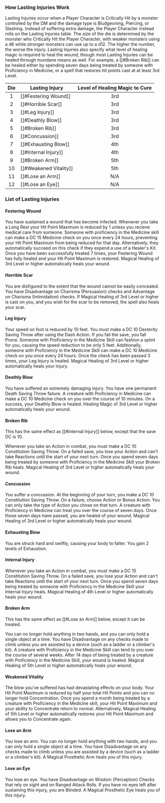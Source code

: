 ### How Lasting Injuries Work
Lasting Injuries occur when a Player Character is Critically Hit by a monster controlled by the DM and the damage type is Bludgeoning, Piercing, or Slashing. Instead of suffering extra damage, the Player Character instead rolls on the Lasting Injuries table. The size of the die is determined by the monster who Critically Hit the Player Character, with weaker monsters using a d6 while stronger monsters can use up to a d12. The higher the number, the worse the injury. Lasting Injuries also specify what level of healing magic is required to heal the wound, though most Lasting Injuries can be healed through mundane means as well. For example, a [[#Broken Rib]] can be healed either by spending seven days being treated by someone with Proficiency in Medicine, or a spell that restores hit points cast at at least 3rd Level.

Die | Lasting Injury         | Level of Healing Magic to Cure
:--:|------------------------|:-----------------------------:
1   | [[#Festering Wound]]   | 3rd
2   | [[#Horrible Scar]]     | 3rd
3   | [[#Leg Injury]]        | 3rd
4   | [[#Deathly Blow]]      | 3rd
5   | [[#Broken Rib]]        | 3rd
6   | [[#Concussion]]        | 3rd
7   | [[#Exhausting Blow]]   | 4th
8   | [[#Internal Injury]]   | 4th
9   | [[#Broken Arm]]        | 5th
10  | [[#Weakened Vitality]] | 5th
11  | [[#Lose an Arm]]       | N/A
12  | [[#Lose an Eye]]       | N/A

### List of Lasting Injuries

#### Festering Wound
You have sustained a wound that has become infected. Whenever you take a Long Rest your Hit Point Maximum is reduced by 1 unless you recieve medical care from someone. Someone with proficiency in the Medicine skill can make a DC 15 Medicine check on you once every 24 hours, preventing your Hit Point Maximum from being reduced for that day. Alternatively, they automatically succeed on this check if they expend a use of a Healer's Kit. Once you have been successfully treated 7 times, your Festering Wound has fully healed and your Hit Point Maximum is restored. Magical Healing of 3rd Level or higher automatically heals your wound.

#### Horrible Scar
You are disfigured to the extent that the wound cannot be easily concealed. You have Disadvantage on Charisma (Persuasion) checks and Advantage on Charisma (Intimidation) checks. If Magical Healing of 3rd Level or higher is cast on you, and you wish for the scar to be removed, the spell also heals your scar.

#### Leg Injury
Your speed on foot is reduced by 10 feet. You must make a DC 10 Dexterity Saving Throw after using the Dash Action. If you fail the save, you fall Prone. Someone with Proficiency in the Medicine Skill can fashion a splint for you, causing the speed reduction to be only 5 feet. Additionally, someone with Proficiency in the Medicine Skill can make a DC 10 Medicine check on you once every 24 hours. Once the check has been passed 3 times, your Leg Injury is healed. Magical Healing of 3rd Level or higher automatically heals your injury.

#### Deathly Blow
You have suffered an extremely damaging injury. You have one permanent Death Saving Throw failure. A creature with Proficiency in Medicine can make a DC 10 Medicine check on you over the course of 10 minutes. On a success, your Deathly Blow is healed. Healing Magic of 3rd Level or higher automatically heals your wound.

#### Broken Rib
This has the same effect as [[#Internal Injury]] below, except that the save DC is 10.

Whenever you take an Action in combat, you must make a DC 10 Constitution Saving Throw. On a failed save, you lose your Action and can't take Reactions until the start of your next turn. Once you spend seven days being treated by someone with Proficiency in the Medicine Skill your Broken Rib heals. Magical Healing of 3rd Level or higher automatically heals your wound.

#### Concussion
You suffer a concussion. At the beginning of your turn, you make a DC 10 Constitution Saving Throw. On a failure, choose Action or Bonus Action. You can only take the type of Action you chose on that turn. A creature with Proficiency in Medicine can treat you over the course of seven days. Once those seven days have passed, you are healed of your wound. Magical Healing of 3rd Level or higher automatically heals your wound.

#### Exhausting Blow
You are struck hard and swiftly, causing your body to falter. You gain 2 levels of Exhaustion.

#### Internal Injury
Whenever you take an Action in combat, you must make a DC 15 Constitution Saving Throw. On a failed save, you lose your Action and can't take Reactions until the start of your next turn. Once you spend seven days being treated by someone with Proficiency in the Medicine Skill your Internal Injury heals. Magical Healing of 4th Level or higher automatically heals your wound.

#### Broken Arm
This has the same effect as [[#Lose an Arm]] below, except it can be treated.

You can no longer hold anything in two hands, and you can only hold a single object at a time. You have Disadvantage on any checks made to climb unless you are assisted by a device (such as a ladder or a climber's kit). A creature with Proficiency in the Medicine Skill can tend to you over the course of several weeks. After 14 days of being treated by a creature with Proficiency in the Medicine Skill, your wound is healed. Magical Healing of 5th Level or higher automatically heals your wound.

#### Weakened Vitality
The blow you've suffered has had devastating effects on your body. Your Hit Point Maximum is reduced by half your total Hit Points and you can no longer hold Concentration. Once you spend a month being treated by a creature with Proficiency in the Medicine skill, your Hit Point Maximum and your ability to Concentrate return to normal. Alternatively, Magical Healing of 5th Level or higher automatically restores your Hit Point Maximum and allows you to Concentrate again.

#### Lose an Arm
You lose an arm. You can no longer hold anything with two hands, and you can only hold a single object at a time. You have Disadvantage on any checks made to climb unless you are assisted by a device (such as a ladder or a climber's kit). A Magical Prosthetic Arm heals you of this injury.

#### Lose an Eye
You lose an eye. You have Disadvantage on Wisdom (Perception) Checks that rely on sight and on Ranged Attack Rolls. If you have no eyes left after sustaining this injury, you are Blinded. A Magical Prosthetic Eye heals you of this injury.

